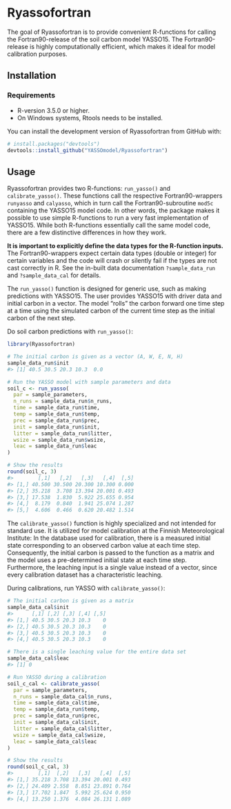 
<!-- README.md is generated from README.Rmd. Please edit that file -->

# Ryassofortran

<!-- badges: start -->

<!-- badges: end -->

The goal of Ryassofortran is to provide convenient R-functions for
calling the Fortran90-release of the soil carbon model YASSO15. The
Fortran90-release is highly computationally efficient, which makes it
ideal for model calibration purposes.

## Installation

### Requirements

  - R-version 3.5.0 or higher.
  - On Windows systems, Rtools needs to be installed.

You can install the development version of Ryassofortran from GitHub
with:

``` r
# install.packages("devtools")
devtools::install_github("YASSOmodel/Ryassofortran")
```

## Usage

Ryassofortran provides two R-functions: `run_yasso()` and
`calibrate_yasso()`. These functions call the respective
Fortran90-wrappers `runyasso` and `calyasso`, which in turn call the
Fortran90-subroutine `mod5c` containing the YASSO15 model code. In other
words, the package makes it possible to use simple R-functions to run a
very fast implementation of YASSO15. While both R-functions essentially
call the same model code, there are a few distinctive differences in how
they work.

**It is important to explicitly define the data types for the R-function
inputs.** The Fortran90-wrappers expect certain data types (double or
integer) for certain variables and the code will crash or silently fail
if the types are not cast correctly in R. See the in-built data
documentation `?sample_data_run` and `?sample_data_cal` for details.

The `run_yasso()` function is designed for generic use, such as making
predictions with YASSO15. The user provides YASSO15 with driver data and
initial carbon in a vector. The model “rolls” the carbon forward one
time step at a time using the simulated carbon of the current time step
as the initial carbon of the next step.

Do soil carbon predictions with `run_yasso()`:

``` r
library(Ryassofortran)
```

``` r
# The initial carbon is given as a vector (A, W, E, N, H)
sample_data_run$init
#> [1] 40.5 30.5 20.3 10.3  0.0
```

``` r
# Run the YASSO model with sample parameters and data
soil_c <- run_yasso(
  par = sample_parameters,
  n_runs = sample_data_run$n_runs,
  time = sample_data_run$time,
  temp = sample_data_run$temp,
  prec = sample_data_run$prec,
  init = sample_data_run$init,
  litter = sample_data_run$litter,
  wsize = sample_data_run$wsize,
  leac = sample_data_run$leac
)

# Show the results
round(soil_c, 3)
#>        [,1]   [,2]   [,3]   [,4]  [,5]
#> [1,] 40.500 30.500 20.300 10.300 0.000
#> [2,] 35.218  3.708 13.394 20.001 0.493
#> [3,] 17.538  1.830  5.922 25.655 0.954
#> [4,]  8.179  0.840  1.941 25.074 1.287
#> [5,]  4.606  0.466  0.620 20.482 1.514
```

The `calibrate_yasso()` function is highly specialized and not intended
for standard use. It is utilized for model calibration at the Finnish
Meteorological Institute: In the database used for calibration, there is
a measured initial state corresponding to an observed carbon value at
each time step. Consequently, the initial carbon is passed to the
function as a matrix and the model uses a pre-determined initial state
at each time step. Furthermore, the leaching input is a single value
instead of a vector, since every calibration dataset has a
characteristic leaching.

During calibrations, run YASSO with `calibrate_yasso()`:

``` r
# The initial carbon is given as a matrix
sample_data_cal$init
#>      [,1] [,2] [,3] [,4] [,5]
#> [1,] 40.5 30.5 20.3 10.3    0
#> [2,] 40.5 30.5 20.3 10.3    0
#> [3,] 40.5 30.5 20.3 10.3    0
#> [4,] 40.5 30.5 20.3 10.3    0
```

``` r
# There is a single leaching value for the entire data set
sample_data_cal$leac
#> [1] 0
```

``` r
# Run YASSO during a calibration
soil_c_cal <- calibrate_yasso(
  par = sample_parameters,
  n_runs = sample_data_cal$n_runs,
  time = sample_data_cal$time,
  temp = sample_data_run$temp,
  prec = sample_data_run$prec,
  init = sample_data_cal$init,
  litter = sample_data_cal$litter,
  wsize = sample_data_cal$wsize,
  leac = sample_data_cal$leac
)

# Show the results
round(soil_c_cal, 3)
#>        [,1]  [,2]   [,3]   [,4]  [,5]
#> [1,] 35.218 3.708 13.394 20.001 0.493
#> [2,] 24.409 2.558  8.851 23.891 0.764
#> [3,] 17.702 1.847  5.992 25.624 0.950
#> [4,] 13.250 1.376  4.084 26.131 1.089
```
